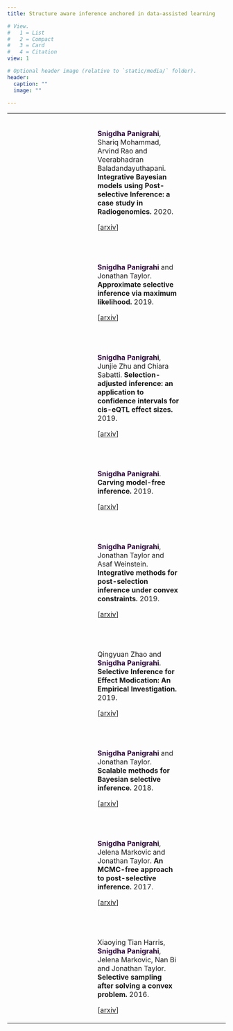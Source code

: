 ```yaml
---
title: Structure aware inference anchored in data-assisted learning

# View.
#   1 = List
#   2 = Compact
#   3 = Card
#   4 = Citation
view: 1

# Optional header image (relative to `static/media/` folder).
header:
  caption: ""
  image: ""

---
```




<table border="0", width="800px"> <tbody> <tr> <td style="padding-top: 0px">
<br>

<div style="margin-left: 200px; margin-right: 100px; text-align:left; font-size: 12pt;">


<b><font color=#2B0539>Snigdha Panigrahi</font></b>, Shariq Mohammad, Arvind Rao and Veerabhadran Baladandayuthapani.
   <b> Integrative Bayesian models using Post-selective Inference: a case study
 in Radiogenomics.</b> 2020. 

[<a href="https://arxiv.org/abs/2004.12012">arxiv</a>]

<br> <br>

  <b><font color=#2B0539>Snigdha Panigrahi</font></b> and Jonathan Taylor.
   <b> Approximate selective inference via maximum likelihood.</b> 2019. 

[<a href="https://arxiv.org/abs/1902.07884">arxiv</a>]

<br> <br>

  <b><font color=#2B0539>Snigdha Panigrahi</font></b>, Junjie Zhu and Chiara Sabatti.
   <b> Selection-adjusted inference: an application to confidence intervals for cis-eQTL effect sizes.</b> 2019. 

[<a href="https://arxiv.org/abs/1801.08686">arxiv</a>]

<br> <br>

 <b><font color=#2B0539>Snigdha Panigrahi</font></b>.
   <b> Carving model-free inference.</b> 2019. 

[<a href="https://arxiv.org/abs/1811.03142">arxiv</a>]

<br> <br>

<b><font color=#2B0539>Snigdha Panigrahi</font></b>, Jonathan Taylor and Asaf Weinstein.
    <b>Integrative methods for post-selection inference under convex constraints.</b> 2019. 

 [<a href="https://arxiv.org/abs/1605.08824">arxiv</a>]    

<br> <br>

Qingyuan Zhao and <b><font color=#2B0539>Snigdha Panigrahi</font></b>.
    <b>Selective Inference for Effect Modication: An Empirical Investigation.</b> 2019. 

 [<a href="https://arxiv.org/abs/1605.08824">arxiv</a>]    

<br> <br>

 <b><font color=#2B0539>Snigdha Panigrahi</font></b> and Jonathan Taylor.
    <b>Scalable methods for Bayesian selective inference.</b> 2018. 

[<a href="https://arxiv.org/abs/1703.06176">arxiv</a>]

<br> <br>

 <b><font color=#2B0539>Snigdha Panigrahi</font></b>, Jelena Markovic and Jonathan Taylor.
<b> An MCMC-free approach to post-selective inference.</b> 2017.

[<a href="https://arxiv.org/abs/1703.06154">arxiv</a>]

<br><br>

 Xiaoying Tian Harris, <b><font color=#2B0539>Snigdha Panigrahi</font></b>, Jelena Markovic, Nan Bi and Jonathan Taylor.
    <b>Selective sampling after solving a convex problem.</b> 2016.

 [<a href="https://arxiv.org/abs/1609.05609">arxiv</a>]



</td> </tr> </tbody> </table> 

